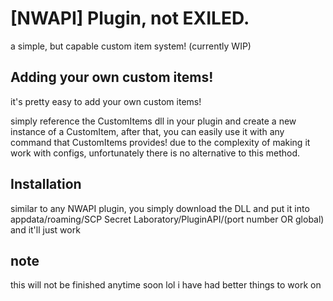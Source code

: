 # [NWAPI] Plugin, not EXILED.
a simple, but capable custom item system! (currently WIP)


## Adding your own custom items!

it's pretty easy to add your own custom items! 

simply reference the CustomItems dll in your plugin and create a new instance of a CustomItem, after that, you can easily use it with any command that CustomItems provides!
due to the complexity of making it work with configs, unfortunately there is no alternative to this method.

## Installation

similar to any NWAPI plugin, you simply download the DLL and put it into appdata/roaming/SCP Secret Laboratory/PluginAPI/(port number OR global) and it'll just work

## note
this will not be finished anytime soon lol i have had better things to work on

